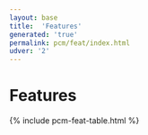 ```yaml
---
layout: base
title:  'Features'
generated: 'true'
permalink: pcm/feat/index.html
udver: '2'
---
```


# Features

{% include pcm-feat-table.html %}

